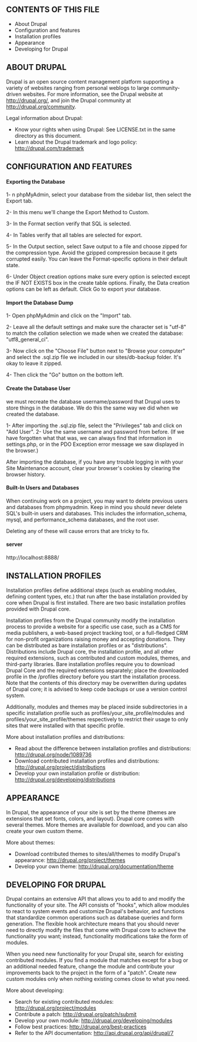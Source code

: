 
CONTENTS OF THIS FILE
---------------------

 * About Drupal
 * Configuration and features
 * Installation profiles
 * Appearance
 * Developing for Drupal

ABOUT DRUPAL
------------

Drupal is an open source content management platform supporting a variety of
websites ranging from personal weblogs to large community-driven websites. For
more information, see the Drupal website at http://drupal.org/, and join the
Drupal community at http://drupal.org/community.

Legal information about Drupal:
 * Know your rights when using Drupal:
   See LICENSE.txt in the same directory as this document.
 * Learn about the Drupal trademark and logo policy:
   http://drupal.com/trademark

CONFIGURATION AND FEATURES
--------------------------
#### Exporting the Database
1- n phpMyAdmin, select your database from the sidebar list, then select the Export tab.

2- In this menu we'll change the Export Method to Custom.

3- In the Format section verify that SQL is selected.

4- In Tables verify that all tables are selected for export.

5- In the Output section, select Save output to a file and choose zipped for the compression type. Avoid the gzipped compression because it gets corrupted easily. You can leave the Format-specific options in their default state.

6- Under Object creation options make sure every option is selected except the IF NOT EXISTS box in the create table options. Finally, the Data creation options can be left as default. Click Go to export your database.


#### Import the Database Dump
1- Open phpMyAdmin and click on the "Import" tab.

2- Leave all the default settings and make sure the character set is "utf-8" to match the collation selection we made when we created the database: "utf8_general_ci".

3- Now click on the "Choose File" button next to "Browse your computer" and select the .sql.zip file we included in our sites/db-backup folder. It's okay to leave it zipped.

4- Then click the "Go" button on the bottom left.

#### Create the Database User
we must recreate the database username/password that Drupal uses to store things in the database. We do this the same way we did when we created the database.

1- After importing the .sql.zip file, select the "Privileges" tab and click on "Add User".
2- Use the same username and password from before. (If we have forgotten what that was, we can always find that information in settings.php, or in the PDO Exception error message we saw displayed in the browser.)

After importing the database, if you have any trouble logging in with your Site Maintenance account, clear your browser's cookies by clearing the browser history.

#### Built-In Users and Databases
When continuing work on a project, you may want to delete previous users and databases from phpmyadmin. Keep in mind you should never delete SQL's built-in users and databases. This includes the information_schema, mysql, and performance_schema databases, and the root user.

Deleting any of these will cause errors that are tricky to fix.


#### server
http://localhost:8888/

INSTALLATION PROFILES
---------------------

Installation profiles define additional steps (such as enabling modules,
defining content types, etc.) that run after the base installation provided
by core when Drupal is first installed. There are two basic installation
profiles provided with Drupal core.

Installation profiles from the Drupal community modify the installation process
to provide a website for a specific use case, such as a CMS for media
publishers, a web-based project tracking tool, or a full-fledged CRM for
non-profit organizations raising money and accepting donations. They can be
distributed as bare installation profiles or as "distributions". Distributions
include Drupal core, the installation profile, and all other required
extensions, such as contributed and custom modules, themes, and third-party
libraries. Bare installation profiles require you to download Drupal Core and
the required extensions separately; place the downloaded profile in the
/profiles directory before you start the installation process. Note that the
contents of this directory may be overwritten during updates of Drupal core;
it is advised to keep code backups or use a version control system.

Additionally, modules and themes may be placed inside subdirectories in a
specific installation profile such as profiles/your_site_profile/modules and
profiles/your_site_profile/themes respectively to restrict their usage to only
sites that were installed with that specific profile.

More about installation profiles and distributions:
 * Read about the difference between installation profiles and distributions:
   http://drupal.org/node/1089736
 * Download contributed installation profiles and distributions:
   http://drupal.org/project/distributions
 * Develop your own installation profile or distribution:
   http://drupal.org/developing/distributions

APPEARANCE
----------

In Drupal, the appearance of your site is set by the theme (themes are
extensions that set fonts, colors, and layout). Drupal core comes with several
themes. More themes are available for download, and you can also create your own
custom theme.

More about themes:
 * Download contributed themes to sites/all/themes to modify Drupal's
   appearance:
   http://drupal.org/project/themes
 * Develop your own theme:
   http://drupal.org/documentation/theme

DEVELOPING FOR DRUPAL
---------------------

Drupal contains an extensive API that allows you to add to and modify the
functionality of your site. The API consists of "hooks", which allow modules to
react to system events and customize Drupal's behavior, and functions that
standardize common operations such as database queries and form generation. The
flexible hook architecture means that you should never need to directly modify
the files that come with Drupal core to achieve the functionality you want;
instead, functionality modifications take the form of modules.

When you need new functionality for your Drupal site, search for existing
contributed modules. If you find a module that matches except for a bug or an
additional needed feature, change the module and contribute your improvements
back to the project in the form of a "patch". Create new custom modules only
when nothing existing comes close to what you need.

More about developing:
 * Search for existing contributed modules:
   http://drupal.org/project/modules
 * Contribute a patch:
   http://drupal.org/patch/submit
 * Develop your own module:
   http://drupal.org/developing/modules
 * Follow best practices:
   http://drupal.org/best-practices
 * Refer to the API documentation:
   http://api.drupal.org/api/drupal/7
